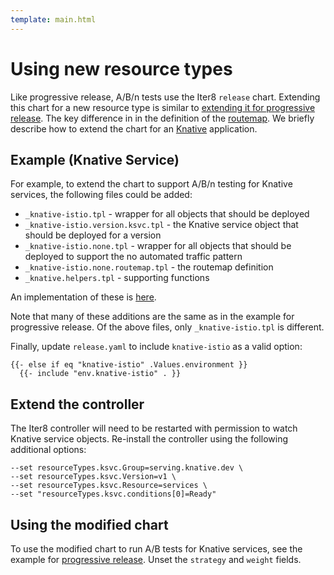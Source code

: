 ```yaml
---
template: main.html
---
```


# Using new resource types

Like progressive release, A/B/n tests use the Iter8 `release` chart. Extending this chart for a new resource type is similar to [extending it for progressive release](../progressive-release/extension.md). The key difference in in the definition of the [routemap](../routemap.md). We briefly describe how to extend the chart for an [Knative](https://knative.dev/docs/) application.

## Example (Knative Service)

For example, to extend the chart to support A/B/n testing for Knative services, the following files could be added:

- `_knative-istio.tpl` - wrapper for all objects that should be deployed
- `_knative-istio.version.ksvc.tpl` - the Knative service object that should be deployed for a version
- `_knative-istio.none.tpl` - wrapper for all objects that should be deployed to support the no automated traffic pattern
- `_knative-istio.none.routemap.tpl` - the routemap definition
- `_knative.helpers.tpl` - supporting functions

An implementation of these is [here](https://github.com/iter8-tools/docs/tree/v0.18.13/samples/knative-abn-extension).

Note that many of these additions are the same as in the example for progressive release. Of the above files, only `_knative-istio.tpl` is different. 

Finally, update `release.yaml` to include `knative-istio` as a valid option:

```tpl
{{- else if eq "knative-istio" .Values.environment }}
  {{- include "env.knative-istio" . }}
```

## Extend the controller

The Iter8 controller will need to be restarted with permission to watch Knative service objects. Re-install the controller using the following additional options:

```shell
--set resourceTypes.ksvc.Group=serving.knative.dev \
--set resourceTypes.ksvc.Version=v1 \
--set resourceTypes.ksvc.Resource=services \
--set "resourceTypes.ksvc.conditions[0]=Ready"
```

## Using the modified chart

To use the modified chart to run A/B tests for Knative services, see the example for [progressive release](../progressive-release/extension.md#using-the-modified-chart). Unset the `strategy` and `weight` fields.
